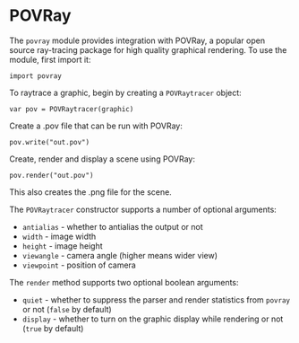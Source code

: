 [comment]: # (Povray module help)
[version]: # (0.5)

# POVRay
[tagpovray]: # (povray)

The `povray` module provides integration with POVRay, a popular open source ray-tracing package for high quality graphical rendering. To use the module, first import it:

    import povray

To raytrace a graphic, begin by creating a `POVRaytracer` object:

    var pov = POVRaytracer(graphic)

Create a .pov file that can be run with POVRay:

    pov.write("out.pov")

Create, render and display a scene using POVRay:

    pov.render("out.pov")

This also creates the .png file for the scene.

The `POVRaytracer` constructor supports a number of optional arguments:

* `antialias` - whether to antialias the output or not
* `width` - image width
* `height` - image height
* `viewangle` - camera angle (higher means wider view)
* `viewpoint` - position of camera

The `render` method supports two optional boolean arguments:

* `quiet` - whether to suppress the parser and render statistics from `povray` or not (`false` by default)
* `display` - whether to turn on the graphic display while rendering or not (`true` by default) 

